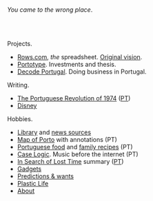 <br/>

_You came to the wrong place_.

<br/>
<br/>

Projects.

- [Rows.com](https://rows.com), *the* spreadsheet. [Original vision](docs/2014-12-21-one-cell-to-rule-them-all.md).
- [Portotype](https://portotype.com). Investments and thesis.
- [Decode Portugal](https://decodeportugal.com). Doing business in Portugal.

Writing.
- [The Portuguese Revolution of 1974](/1974-04-25) ([PT](/1974-04-25/index-pt.md))
- [Disney](/disney)


Hobbies.

- [Library](library/library.html) and [news sources](about/news-sources.md)
- [Map of Porto](/porto/) with annotations (PT)
- [Portuguese food](/portuguese-food/) and [family recipes](/family-recipes/) (PT)
- [Case Logic](/music/caselogic.md). Music before the internet (PT)
- [In Search of Lost Time](/marcel-proust-in-search-of-lost-time/index.md) summary ([PT](/marcel-proust-in-search-of-lost-time/index-pt.md))
- [Gadgets](docs/crush-index.html)
- [Predictions & wants](docs/predictions-and-wants.md)
- [Plastic Life](https://plasticlife.puter.site/)
- [About](about/about.md)

